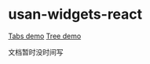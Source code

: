 # usan-widgets-react

[Tabs demo](http://usannwork.applinzi.com/widgets/#/tabs?_k=73jciu)
[Tree demo](http://usannwork.applinzi.com/widgets/#/tree?_k=v8yr47)

文档暂时没时间写